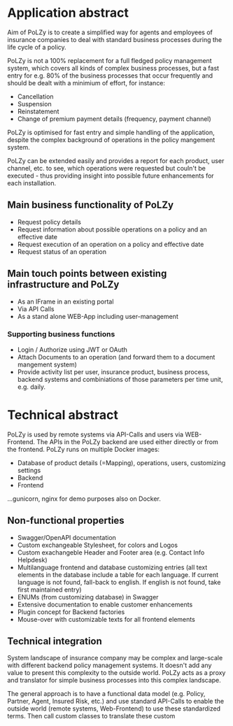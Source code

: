 # Application abstract

Aim of PoLZy is to create a simplified way for agents and employees of insurance companies
to deal with standard business processes during the life cycle of a policy.

PoLZy is not a 100% replacement for a full fledged policy management system, which covers all
kinds of complex business processes, but a fast entry for e.g. 80% of the business processes
that occur frequently and should be dealt with a minimium of effort, for instance:

* Cancellation
* Suspension  
* Reinstatement
* Change of premium payment details (frequency, payment channel)

PoLZy is optimised for fast entry and simple handling of the application, despite the complex
background of operations in the policy mangement system.

PoLZy can be extended easily and provides a report for each product, user channel, etc.
to see, which operations were requested but couln't be executed - thus providing insight into
possible future enhancements for each installation.

## Main business functionality of PoLZy

* Request policy details
* Request information about possible operations on a policy and an effective date
* Request execution of an operation on a policy and effective date
* Request status of an operation

## Main touch points between existing infrastructure and PoLZy

* As an IFrame in an existing portal
* Via API Calls 
* As a stand alone WEB-App including user-management

### Supporting business functions

* Login / Authorize using JWT or OAuth
* Attach Documents to an operation (and forward them to a document mangement system)
* Provide activity list per user, insurance product, business process, backend systems
  and combiniations of those parameters per time unit, e.g. daily.

# Technical abstract
PoLZy is used by remote systems via API-Calls and users via WEB-Frontend. The APIs in the
PoLZy backend are used either directly or from the frontend. PoLZy runs on multiple Docker
images:

* Database of product details (=Mapping), operations, users, customizing settings
* Backend
* Frontend

...gunicorn, nginx for demo purposes also on Docker.

## Non-functional properties
* Swagger/OpenAPI documentation
* Custom exchangeable Stylesheet, for colors and Logos
* Custom exachangeble Header and Footer area (e.g. Contact Info Helpdesk)
* Multilanguage frontend and database customizing entries (all text elements in the database
  include a table for each language. If current language is not found, fall-back to english.
  If english is not found, take first maintained entry)
* ENUMs (from customizing database) in Swagger
* Extensive documentation to enable customer enhancements
* Plugin concept for Backend factories
* Mouse-over with customizable texts for all frontend elements

## Technical integration

System landscape of insurance company may be complex and large-scale with different backend
policy management systems. It doesn't add any value to present this complexity to the outside
world. PoLZy acts as a proxy and translator for simple business processes into this complex
landscape.

The general approach is to have a functional data model (e.g. Policy, Partner, Agent, Insured
Risk, etc.) and use standard API-Calls to enable the outside world (remote systems, Web-Frontend)
to use these standardized terms. Then call custom classes to translate these custom 
 
